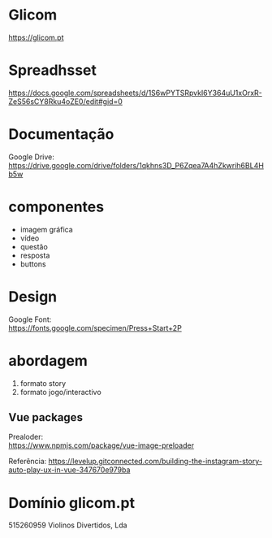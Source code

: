 # Glicom
https://glicom.pt

# Spreadhsset
https://docs.google.com/spreadsheets/d/1S6wPYTSRpvkI6Y364uU1xOrxR-ZeS56sCY8Rku4oZE0/edit#gid=0

# Documentação
Google Drive:  
https://drive.google.com/drive/folders/1qkhns3D_P6Zqea7A4hZkwrih6BL4Hb5w

# componentes
- imagem gráfica
- vídeo
- questão
- resposta
- buttons

# Design

Google Font:  
https://fonts.google.com/specimen/Press+Start+2P


# abordagem
1. formato story
2. formato jogo/interactivo


## Vue packages
Prealoder:  
https://www.npmjs.com/package/vue-image-preloader

Referência:
https://levelup.gitconnected.com/building-the-instagram-story-auto-play-ux-in-vue-347670e979ba


# Domínio glicom.pt
515260959
Violinos Divertidos, Lda